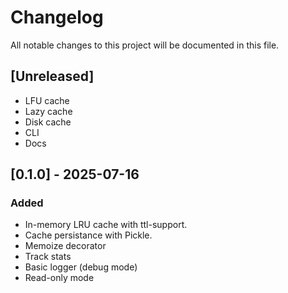 # Changelog

All notable changes to this project will be documented in this file.

## [Unreleased]
- LFU cache
- Lazy cache
- Disk cache
- CLI
- Docs

## [0.1.0] - 2025-07-16
### Added
- In-memory LRU cache with ttl-support.
- Cache persistance with Pickle.
- Memoize decorator
- Track stats
- Basic logger (debug mode)
- Read-only mode